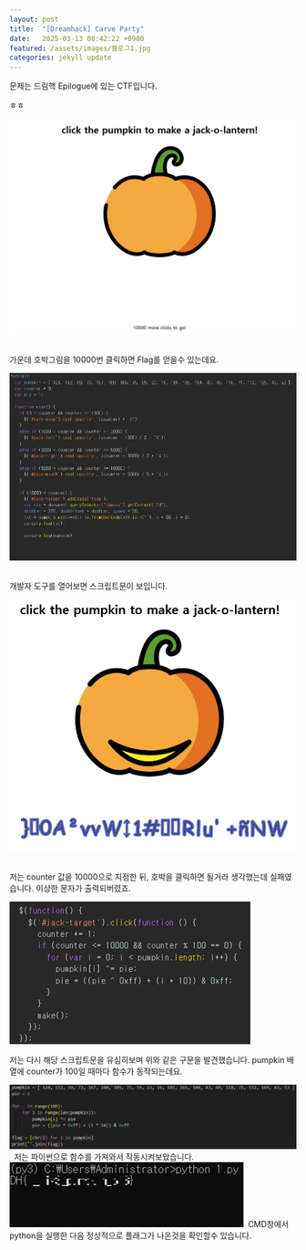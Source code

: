 ```yaml
---
layout: post
title:  "[Dreamhack] Carve Party"
date:   2025-03-13 08:42:22 +0900
featured: /assets/images/블로그1.jpg
categories: jekyll update
---
```

<p>문제는 드림핵 Epilogue에 있는 CTF입니다.</p>
<p>ㅎㅎ</p>
<img src="/assets/images/p1.PNG" style="max-width: 100%; height: auto;"> 
<p>가운데 호박그림을 10000번 클릭하면 Flag를 얻을수 있는데요.</p>
<img src="/assets/images/p2.PNG" style="max-width: 100%; height: auto;"> 
<p>개발자 도구를 열어보면 스크립트문이 보입니다.</p>
<img src="/assets/images/p3.PNG" style="max-width: 100%; height: auto;"> 
<p>저는 counter 값을 10000으로 지정한 뒤, 호박을 클릭하면 될거라 생각했는데 실패였습니다. 이상한 문자가 출력되버렸죠.</p>
<img src="/assets/images/p4.PNG" style="max-width: 100%; height: auto;"> 
<p>저는 다시 해당 스크립트문을 유심히보며 위와 같은 구문을 발견했습니다. pumpkin 배열에 counter가 100일 때마다 함수가 동작되는데요.</p>
<img src="/assets/images/p5.PNG" style="max-width: 100%; height: auto;"> 
저는 파이썬으로 함수를 가져와서 작동시켜보았습니다.
<img src="/assets/images/p6-1.PNG" style="max-width: 100%; height: auto;"> 
CMD창에서 python을 실행한 다음 정상적으로 플래그가 나온것을 확인할수 있습니다.